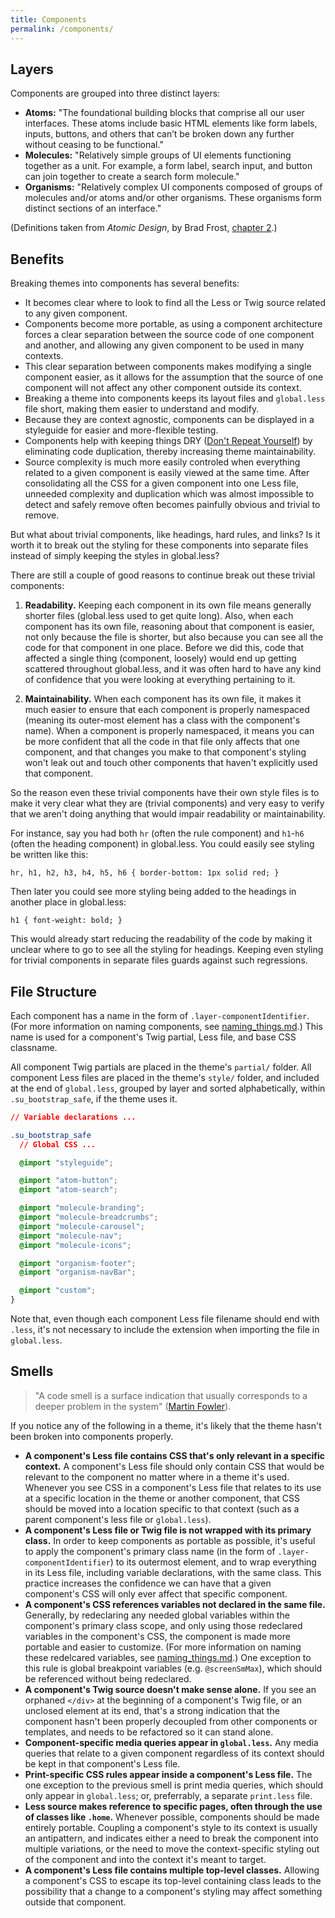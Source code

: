 ```yaml
---
title: Components
permalink: /components/
---
```


## Layers

Components are grouped into three distinct layers:

- **Atoms:** "The foundational building blocks that comprise all our user interfaces. These atoms include basic HTML elements 
like form labels, inputs, buttons, and others that can’t be broken down any further without ceasing to be functional."
- **Molecules:** "Relatively simple groups of UI elements functioning together as a unit. For example, a form label, search 
input, and button can join together to create a search form molecule."
- **Organisms:** "Relatively complex UI components composed of groups of molecules and/or atoms and/or other organisms. These 
organisms form distinct sections of an interface."

(Definitions taken from *Atomic Design*, by Brad Frost, [chapter 2](http://atomicdesign.bradfrost.com/chapter-2/).)

## Benefits

Breaking themes into components has several benefits:

- It becomes clear where to look to find all the Less or Twig source related to any given component.
- Components become more portable, as using a component architecture forces a clear separation between the source code of one
component and another, and allowing any given component to be used in many contexts.
- This clear separation between components makes modifying a single component easier, as it allows for the assumption that the
source of one component will not affect any other component outside its context.
- Breaking a theme into components keeps its layout files and `global.less` file short, making them easier to understand and
modify.
- Because they are context agnostic, components can be displayed in a styleguide for easier and more-flexible testing.
- Components help with keeping things DRY ([Don't Repeat Yourself](http://programmer.97things.oreilly.com/wiki/index.php/Don%27t_Repeat_Yourself)) by eliminating code duplication, thereby increasing theme maintainability.
- Source complexity is much more easily controled when everything related to a given component is easily viewed at the same time. After consolidating all the CSS for a given component into one Less file, unneeded complexity and duplication which was almost impossible to detect and safely remove often becomes painfully obvious and trivial to remove.

But what about trivial components, like headings, hard rules, and links? Is it worth it to break out the styling for these components into separate files instead of simply keeping the styles in global.less?

There are still a couple of good reasons to continue break out these trivial components:

1. **Readability.** Keeping each component in its own file means generally shorter files (global.less used to get quite long). Also, when each component has its own file, reasoning about that component is easier, not only because the file is shorter, but also because you can see all the code for that component in one place. Before we did this, code that affected a single thing (component, loosely) would end up getting scattered throughout global.less, and it was often hard to have any kind of confidence that you were looking at everything pertaining to it.

2. **Maintainability.** When each component has its own file, it makes it much easier to ensure that each component is properly namespaced (meaning its outer-most element has a class with the component's name). When a component is properly namespaced, it means you can be more confident that all the code in that file only affects that one component, and that changes you make to that component's styling won't leak out and touch other components that haven't explicitly used that component.

So the reason even these trivial components have their own style files is to make it very clear what they are (trivial components) and very easy to verify that we aren't doing anything that would impair readability or maintainability.

For instance, say you had both `hr` (often the rule component) and `h1`-`h6` (often the heading component) in global.less. You could easily see styling be written like this:

`hr, h1, h2, h3, h4, h5, h6 { border-bottom: 1px solid red; }`

Then later you could see more styling being added to the headings in another place in global.less:

`h1 { font-weight: bold; }`

This would already start reducing the readability of the code by making it unclear where to go to see all the styling for headings. Keeping even styling for trivial components in separate files guards against such regressions.

## File Structure

Each component has a name in the form of `.layer-componentIdentifier`. (For more information on naming components, see 
[naming_things.md](https://github.com/SimpleUpdates/ThemeHandbook/blob/master/naming_things.md).) This name is used for a 
component's Twig partial, Less file, and base CSS classname.

All component Twig partials are placed in the theme's `partial/` folder. All component Less files are placed in the theme's
`style/` folder, and included at the end of `global.less`, grouped by layer and sorted alphabetically, within `.su_bootstrap_safe`, if the theme uses it.

```css
// Variable declarations ...

.su_bootstrap_safe
  // Global CSS ...

  @import "styleguide";

  @import "atom-button";
  @import "atom-search";

  @import "molecule-branding";
  @import "molecule-breadcrumbs";
  @import "molecule-carousel";
  @import "molecule-nav";
  @import "molecule-icons";

  @import "organism-footer";
  @import "organism-navBar";

  @import "custom";
}
```

Note that, even though each component Less file filename should end with `.less`, it's not necessary to include the 
extension when importing the file in `global.less`.

## Smells

> "A code smell is a surface indication that usually corresponds to a deeper problem in the system" ([Martin Fowler](https://www.martinfowler.com/bliki/CodeSmell.html)).

If you notice any of the following in a theme, it's likely that the theme hasn't been broken into components properly.

- **A component's Less file contains CSS that's only relevant in a specific context.** A component's Less file should only contain CSS that would be relevant to the component no matter where in a theme it's used. Whenever you see CSS in a component's Less file that relates to its use at a specific location in the theme or another component, that CSS should be moved into a location specific to that context (such as a parent component's less file or `global.less`).
- **A component's Less file or Twig file is not wrapped with its primary class.** In order to keep components as portable as possible, it's useful to apply the component's primary class name (in the form of `.layer-componentIdentifier`) to its outermost element, and to wrap everything in its Less file, including variable declarations, with the same class. This practice increases the confidence we can have that a given component's CSS will only ever affect that specific component.
- **A component's CSS references variables not declared in the same file.** Generally, by redeclaring any needed global variables within the component's primary class scope, and only using those redeclared variables in the component's CSS, the component is made more portable and easier to customize. (For more information on naming these redelcared variables, see [naming_things.md](https://github.com/SimpleUpdates/ThemeHandbook/blob/master/naming_things.md).) One exception to this rule is global breakpoint variables (e.g. `@screenSmMax`), which should be referenced without being redeclared. 
- **A component's Twig source doesn't make sense alone.** If you see an orphaned `</div>` at the beginning of a component's Twig file, or an unclosed element at its end, that's a strong indication that the component hasn't been properly decoupled
from other components or templates, and needs to be refactored so it can stand alone.
- **Component-specific media queries appear in `global.less`.** Any media queries that relate to a given component regardless of its context should be kept in that component's Less file.
- **Print-specific CSS rules appear inside a component's Less file.** The one exception to the previous smell is print media queries, which should only appear in `global.less`; or, preferrably, a separate `print.less` file.
- **Less source makes reference to specific pages, often through the use of classes like `.home`.** Whenever possible, components should be made entirely portable. Coupling a component's style to its context is usually an antipattern, and indicates either a need to break the component into multiple variations, or the need to move the context-specific styling out of the component and into the context it's meant to target.
- **A component's Less file contains multiple top-level classes.** Allowing a component's CSS to escape its top-level containing class leads to the possibility that a change to a component's styling may affect something outside that component.
